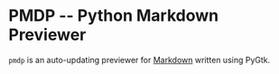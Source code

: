 # PMDP -- Python Markdown Previewer

`pmdp` is an auto-updating previewer for [Markdown][md] written using PyGtk.

[md]: http://daringfireball.net/projects/markdown/
